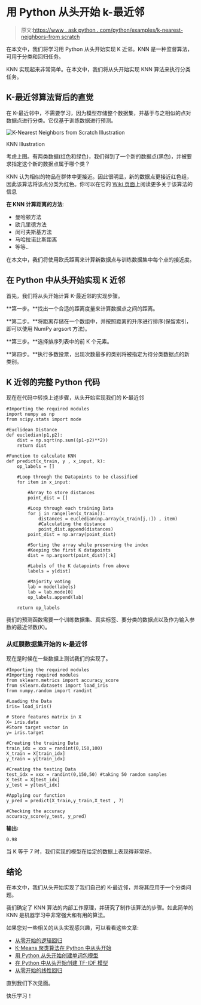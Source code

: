 # 用 Python 从头开始 k-最近邻

> 原文:[https://www . ask python . com/python/examples/k-nearest-neighbors-from scratch](https://www.askpython.com/python/examples/k-nearest-neighbors-from-scratch)

在本文中，我们将学习用 Python 从头开始实现 K 近邻。KNN 是一种监督算法，可用于分类和回归任务。

KNN 实现起来非常简单。在本文中，我们将从头开始实现 KNN 算法来执行分类任务。

## K-最近邻算法背后的直觉

在 K-最近邻中，不需要学习，因为模型存储整个数据集，并基于与之相似的点对数据点进行分类。它仅基于训练数据进行预测。

![K-Nearest Neighbors from Scratch Illustration](../Images/9c41779824715d6b3e004e666f4b1e68.png)

KNN Illustration

考虑上图。有两类数据(红色和绿色)，我们得到了一个新的数据点(黑色)，并被要求指定这个新的数据点属于哪个类？

KNN 认为相似的物品在群体中更接近。因此很明显，新的数据点更接近红色组，因此该算法将该点分类为红色。你可以在它的 [Wiki 页面](https://en.wikipedia.org/wiki/K-nearest_neighbors_algorithm)上阅读更多关于该算法的信息

**在 KNN 计算距离的方法**:

*   曼哈顿方法
*   欧几里德方法
*   闵可夫斯基方法
*   马哈拉诺比斯距离
*   等等..

在本文中，我们将使用欧氏距离来计算新数据点与训练数据集中每个点的接近度。

## 在 Python 中从头开始实现 K 近邻

首先，我们将从头开始计算 K-最近邻的实现步骤。

**第一步。**找出一个合适的距离度量来计算数据点之间的距离。

**第二步。**将距离存储在一个数组中，并按照距离的升序进行排序(保留索引，即可以使用 NumPy argsort 方法)。

**第三步。**选择排序列表中的前 K 个元素。

**第四步。**执行多数投票，出现次数最多的类别将被指定为待分类数据点的新类别。

## K 近邻的完整 Python 代码

现在在代码中转换上述步骤，从头开始实现我们的 K-最近邻

```
#Importing the required modules
import numpy as np
from scipy.stats import mode

#Euclidean Distance
def eucledian(p1,p2):
    dist = np.sqrt(np.sum((p1-p2)**2))
    return dist

#Function to calculate KNN
def predict(x_train, y , x_input, k):
    op_labels = []

    #Loop through the Datapoints to be classified
    for item in x_input: 

        #Array to store distances
        point_dist = []

        #Loop through each training Data
        for j in range(len(x_train)): 
            distances = eucledian(np.array(x_train[j,:]) , item) 
            #Calculating the distance
            point_dist.append(distances) 
        point_dist = np.array(point_dist) 

        #Sorting the array while preserving the index
        #Keeping the first K datapoints
        dist = np.argsort(point_dist)[:k] 

        #Labels of the K datapoints from above
        labels = y[dist]

        #Majority voting
        lab = mode(labels) 
        lab = lab.mode[0]
        op_labels.append(lab)

    return op_labels

```

我们的预测函数需要一个训练数据集、真实标签、要分类的数据点以及作为输入参数的最近邻数(K)。

### 从虹膜数据集开始的 k-最近邻

现在是时候在一些数据上测试我们的实现了。

```
#Importing the required modules
#Importing required modules
from sklearn.metrics import accuracy_score
from sklearn.datasets import load_iris
from numpy.random import randint

#Loading the Data
iris= load_iris()

# Store features matrix in X
X= iris.data
#Store target vector in 
y= iris.target

#Creating the training Data
train_idx = xxx = randint(0,150,100)
X_train = X[train_idx]
y_train = y[train_idx]

#Creating the testing Data
test_idx = xxx = randint(0,150,50) #taking 50 random samples
X_test = X[test_idx]
y_test = y[test_idx]

#Applying our function 
y_pred = predict(X_train,y_train,X_test , 7)

#Checking the accuracy
accuracy_score(y_test, y_pred)

```

**输出:**

```
0.98

```

当 K 等于 7 时，我们实现的模型在给定的数据上表现得非常好。

## 结论

在本文中，我们从头开始实现了我们自己的 K-最近邻，并将其应用于一个分类问题。

我们确定了 KNN 算法的内部工作原理，并研究了制作该算法的步骤。如此简单的 KNN 是机器学习中非常强大和有用的算法。

如果您对一些相关的从头实现感兴趣，可以看看这些文章:

*   [从零开始的逻辑回归](https://www.askpython.com/python/examples/logistic-regression-from-scratch)
*   [K-Means 聚类算法在 Python 中从头开始](https://www.askpython.com/python/examples/k-means-clustering-from-scratch)
*   [用 Python 从头开始创建单词包模型](https://www.askpython.com/python/examples/bag-of-words-model-from-scratch)
*   [在 Python 中从头开始创建 TF-IDF 模型](https://www.askpython.com/python/examples/tf-idf-model-from-scratch)
*   [从零开始的线性回归](https://www.askpython.com/python/examples/linear-regression-from-scratch)

直到我们下次见面。

快乐学习！